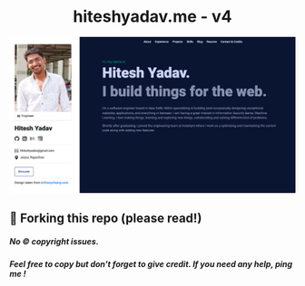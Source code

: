 <h1 align="center">
  hiteshyadav.me - v4
</h1>
<p align="center">
  <a href="http://hiteshyadav.me" target="_blank">
    <img src="./screenshots/home.png" alt="Website" />
  </a>
</p>

## 🚨 Forking this repo (please read!)
##### No &copy; copyright issues.
##### Feel free to copy but don't forget to give credit. If you need any help, ping me ! 